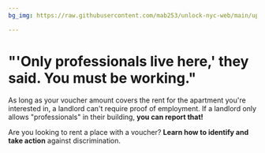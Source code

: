 ```yaml
---
bg_img: https://raw.githubusercontent.com/mab253/unlock-nyc-web/main/uploads/storytelling_website-4.png

---
```

# "'Only professionals live here,' they said. You must be working."

As long as your voucher amount covers the rent for the apartment you're interested in, a landlord can't require proof of employment. If a landlord only allows "professionals" in their building, **you can report that!**

Are you looking to rent a place with a voucher? **Learn how to identify and take action** against discrimination.